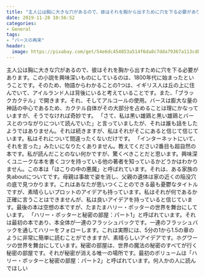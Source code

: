 ```yaml
---
title: "主人公は胸に大きな穴があるので、彼はそれを胸から出すために穴を下る必要があります。"
date: 2019-11-28 10:56:52
categories:
- General
tags:
- "バースの再来"
header:
  image: https://pixabay.com/get/54e6dc454853a514f6da8c7dda79367a113cdbe25b526c4870287fdd9748cc5fb1_1280.jpg
---
```


主人公は胸に大きな穴があるので、彼はそれを胸から出すために穴を下る必要があります。この小説を興味深いものにしているのは、1800年代に始まったということです。そのため、物語からわかることの1つは、イギリス人は丘の上に住んでいて、アイルランド人は背後にいると考えていることです。また、「ブラックカクテル」で開きます。それ、そしてアルコールの使用。バースは膨大な量の神話の中心であるため、カクテル自体がその大部分を占めることは理にかなっていますが、そうでなければ奇妙です。 「さて、私は黒い雄鶏と黒い雄鶏とバースとのつながりについて読んでいた」と言っていましたが、それは誰も話をしたようではありません。それは続きますが、私はそれがそこにあると信じて信じています。私はそれについて間違ったくないだけです。 「インターネットにいて、それを言った」みたいになりたくありません。教えてください2番目も超自然の本です。私が読んだことのない何かですが、驚くべきことだと思います。興味深くユニークな本を書くコツを持っている他の著者を知っているかどうかはわかりません。この本は「ほこりの中の悪魔」と呼ばれています。それは、ある家族の失aboutについてです。母親は事故で姿を消し、父親の遺体は家の近くの陥没穴の底で見つかります。これはあなたが思いつくことのできる最も憂鬱なタイトルですが、素晴らしいプロットのアイデアも持っています。私はそれが何であるか正確に言うことはできませんが、私は良いアイデアを持っていると信じています。最後の本は空想の本ですが、たまたまハリー・ポッターの世界を舞台にしています。 「ハリー・ポッターと秘密の部屋：パート1」と呼ばれています。それは最初の本であり、本全体が一連のフラッシュバックです。一連のフラッシュバックを通してハリーをフォローします。これは実際には、5分の1から1.5の章のように非常に簡単に読むことができますが、素晴らしいアイデアです。ホグワーツの世界を舞台にしています。秘密の部屋は、世界の魔法の秘密のすべてが行く秘密の部屋です。それが秘密が消える唯一の場所です。最初のボリュームは「ハリー・ポッターと秘密の部屋：パート2」と呼ばれています。何人かの人に読んでほしい
